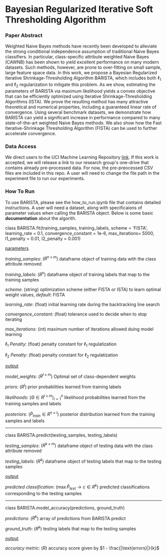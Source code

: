 # Bayesian Regularized Iterative Soft Thresholding Algorithm


### Paper Abstract

Weighted Naive Bayes methods have recently been developed to alleviate the strong conditional independence assumption of traditional Naive Bayes classifiers. In particular, class-specific attribute weighted Naive Bayes (CAWNB) has been shown to yield excellent performance on many modern datasets. Such methods, however, are prone to over-fitting on small sample, large feature space data. In this work, we propose a Bayesian Regularized Iterative Shrinkage-Thresholding Algorithm BARISTA, which includes both $\ell_1$ and $\ell_2$ regularization to mitigate this problem. As we show, estimating the parameters of BARISTA via maximum likelihood yields a convex objective that can be efficiently optimized using Iterative Shrinkage-Thresholding Algorithms (ISTA). We prove the resulting method has many attractive theoretical and numerical properties, including a guaranteed linear rate of convergence. Using several benchmark datasets, we demonstrate how BARISTA can yield a significant increase in performance compared to many state-of-the-art weighted Naive Bayes methods. We also show how the Fast Iterative-Shrinkage Thresholding Algorithm (FISTA) can be used to further accelerate convergence.


### Data Access

We direct users to the UCI Machine Learning Repository [link](https://archive.ics.uci.edu/ml/index.php). If this work is accepted, we will release a link to our research group's one-drive that contains already pre-processed data. For now, the pre-preocessed CSV files are included in this repo. A user will need to change the file path in the experiment file to run our experiments.


### How To Run

To use BARISTA, please see the how_to_run.ipynb file that contains detailed instructions. A user will need a dataset, along with specificaions of parameter values when calling the BARISTA object. Below is some basic **documentation** about the algorith. 

class BARISTA.fit(training_samples, training_labels, scheme = 'FISTA', learning_rate = 0.1, convergence_constant = 1e-6, max_iterations= 5000, l1_penalty = 0.01, l2_penalty = 0.001)

<ins>parameters</ins>

*training_samples*: $(R^{n \times m})$ dataframe object of training data with the class attribute removed 

*training_labels*: $(R^{n})$ dataframe object of training labels that map to the training samples

*scheme*: (string) optimization scheme (either FISTA or ISTA) to learn optimal weight values, *default*: FISTA

*learning_rate*: (float) initial learning rate during the backtracking line search

*convergence_constant*: (float) tolerance used to decide when to stop iterating 

*max_iterations*: (int) maximum number of iterations allowed duing model learning

$\ell_1$ *Penalty*: (float) penalty constant for $\ell_1$ regulatization

$\ell_2$ *Penalty*: (float) penalty constant for $\ell_2$ regulatization

<ins>output</ins>

*model_weights*: ($R^{l \times m}$) Optimal set of class-dependent weights

*priors*: ($R^{l}$) prior probabilities learned from training labels

*likelihoods*: $(\Theta \in R^{l \times m})^n_{i=1}$ likelihood probabilities learned from the training samples and labels

*posteriors*: $(\hat{P}_{train} \in R^{n \times l})$ posterior distribution learned from the training samples and labels


_____________________________________________________________________________________________________________________________________________________________

class BARISTA.predict(testing_samples, testing_labels)

*testing_samples*: $(R^{k \times m})$ dataframe object of testing data with the class attribute removed

*testing_labels*: $(R^{k})$ dataframe object of testing labels that map to the testing samples

<ins>output</ins>

*predicted classification*: ($\max \hat{P}_{test} \rightarrow c \in R^{k}$) predicted classifications corresponding to the testing samples



_____________________________________________________________________________________________________________________________________________________________

class BARISTA.model_accuracy(predictions, ground_truth)

*predictions*: ($R^k$) array of predictions from BARISTA.predict

*ground_truth*: ($R^k$) testing labels that map to the testing samples

<ins>output</ins>

*accuracy metric*: ($R$) accuracy score given by $1 - \frac{|\text{errors}|}{k}$
